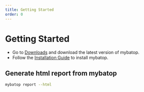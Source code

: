 ```yaml
--- 
title: Getting Started
order: 0
---
```


# Getting Started

- Go to [Downloads](/download) and download the latest version of mybatop.
- Follow the [Installation Guide](./install) to install mybatop.

## Generate html report from mybatop

```bash
mybatop report --html
```